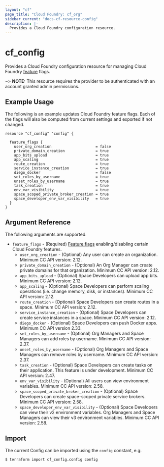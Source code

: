 ```yaml
---
layout: "cf"
page_title: "Cloud Foundry: cf_org"
sidebar_current: "docs-cf-resource-config"
description: |-
  Provides a Cloud Foundry configuration resource.
---
```


# cf\_config

Provides a Cloud Foundry configuration resource for managing Cloud Foundry [feature](https://docs.cloudfoundry.org/adminguide/listing-feature-flags.html) flags.

~> **NOTE:** This resource requires the provider to be authenticated with an account granted admin permissions.
 

## Example Usage

The following is an example updates Cloud Foundry feature flags. Each of the flags will also be computed from current settings and exported if not changed.

```
resource "cf_config" "config" {

  feature_flags {
    user_org_creation                    = false
    private_domain_creation              = true
    app_bits_upload                      = true
    app_scaling                          = true
    route_creation                       = true
    service_instance_creation            = true
    diego_docker                         = false
    set_roles_by_username                = true
    unset_roles_by_username              = true
    task_creation                        = true
    env_var_visibility                   = true
    space_scoped_private_broker_creation = true
    space_developer_env_var_visibility   = true
  }
}
```

## Argument Reference

The following arguments are supported:

* `feature_flags` - (Required) [Feature flags](https://docs.cloudfoundry.org/adminguide/listing-feature-flags.html) enabling/disabling certain Cloud Foundry features.
  - `user_org_creation` - (Optional) Any user can create an organization. Minimum CC API version: 2.12.
  - `private_domain_creation` - (Optional) An Org Manager can create private domains for that organization. Minimum CC API version: 2.12.
  - `app_bits_upload` - (Optional) Space Developers can upload app bits. Minimum CC API version: 2.12.
  - `app_scaling` - (Optional) Space Developers can perform scaling operations (i.e. change memory, disk, or instances). Minimum CC API version: 2.12.
  - `route_creation` - (Optional) Space Developers can create routes in a space. Minimum CC API version: 2.12.
  - `service_instance_creation` - (Optional) Space Developers can create service instances in a space. Minimum CC API version: 2.12.
  - `diego_docker` - (Optional) Space Developers can push Docker apps. Minimum CC API version 2.33.
  - `set_roles_by_username` - (Optional) Org Managers and Space Managers can add roles by username. Minimum CC API version: 2.37.
  - `unset_roles_by_username` - (Optional) Org Managers and Space Managers can remove roles by username. Minimum CC API version: 2.37.
  - `task_creation` - (Optional) Space Developers can create tasks on their application. This feature is under development. Minimum CC API version: 2.47.
  - `env_var_visibility` - (Optional) All users can view environment variables. Minimum CC API version: 2.58.
  - `space_scoped_private_broker_creation` - (Optional) Space Developers can create space-scoped private service brokers. Minimum CC API version: 2.58.
  - `space_developer_env_var_visibility` - (Optional) Space Developers can view their v2 environment variables. Org Managers and Space Managers can view their v3 environment variables. Minimum CC API version: 2.58.

## Import

The current Config can be imported using the `config` constant, e.g.

```
$ terraform import cf_config.config config
```
